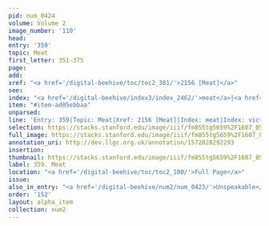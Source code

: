 ```yaml
---
pid: num_0424
volume: Volume 2
image_number: '110'
head: 
entry: '359'
topic: Meat
first_letter: 351-375
page: 
add: 
xref: "<a href='/digital-beehive/toc/toc2_381/'>2156 [Meat]</a>"
see: 
index: "<a href='/digital-beehive/index3/index_2462/'>meat</a>|<a href='/digital-beehive/index5/index_4326/'>victuals</a>"
item: "#item-ad05ebbaa"
unparsed: 
line: 'Entry: 359|Topic: Meat|Xref: 2156 [Meat]|Index: meat|Index: victuals|#item-ad05ebbaa'
selection: https://stacks.stanford.edu/image/iiif/fm855tg5659%2F1607_0577/871,1375,2892,486/full/0/default.jpg
full_image: https://stacks.stanford.edu/image/iiif/fm855tg5659%2F1607_0577/full/full/0/default.jpg
annotation_uri: http://dev.llgc.org.uk/annotation/1572028292293
insertion: 
thumbnail: https://stacks.stanford.edu/image/iiif/fm855tg5659%2F1607_0577/871,1375,600,180/250,/0/default.jpg
label: 359. Meat
location: "<a href='/digital-beehive/toc/toc2_100/'>Full Page</a>"
issue: 
also_in_entry: "<a href='/digital-beehive/num2/num_0423/'>Unspeakable</a>"
order: '152'
layout: alpha_item
collection: num2
---
```

